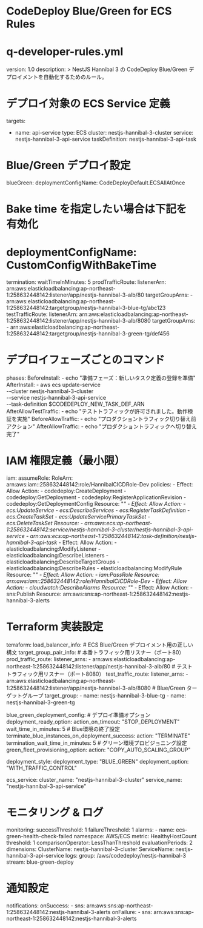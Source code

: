 
# CodeDeploy Blue/Green for ECS Rules

# q-developer-rules.yml
version: 1.0
description: >
  NestJS Hannibal 3 の CodeDeploy Blue/Green デプロイメントを自動化するためのルール。

# デプロイ対象の ECS Service 定義
targets:
  - name: api-service
    type: ECS
    cluster: nestjs-hannibal-3-cluster
    service: nestjs-hannibal-3-api-service
    taskDefinition: nestjs-hannibal-3-api-task

# Blue/Green デプロイ設定
blueGreen:
  deploymentConfigName: CodeDeployDefault.ECSAllAtOnce
  # Bake time を指定したい場合は下記を有効化
  # deploymentConfigName: CustomConfigWithBakeTime
  termination:
    waitTimeInMinutes: 5
  prodTrafficRoute:
    listenerArn: arn:aws:elasticloadbalancing:ap-northeast-1:258632448142:listener/app/nestjs-hannibal-3-alb/80
    targetGroupArns:
      - arn:aws:elasticloadbalancing:ap-northeast-1:258632448142:targetgroup/nestjs-hannibal-3-blue-tg/abc123
  testTrafficRoute:
    listenerArn: arn:aws:elasticloadbalancing:ap-northeast-1:258632448142:listener/app/nestjs-hannibal-3-alb/8080
    targetGroupArns:
      - arn:aws:elasticloadbalancing:ap-northeast-1:258632448142:targetgroup/nestjs-hannibal-3-green-tg/def456

# デプロイフェーズごとのコマンド
phases:
  BeforeInstall:
    - echo "準備フェーズ：新しいタスク定義の登録を準備"
  AfterInstall:
    - aws ecs update-service \
        --cluster nestjs-hannibal-3-cluster \
        --service nestjs-hannibal-3-api-service \
        --task-definition $CODEDEPLOY_NEW_TASK_DEF_ARN
  AfterAllowTestTraffic:
    - echo "テストトラフィックが許可されました。動作検証を実施"
  BeforeAllowTraffic:
    - echo "プロダクショントラフィック切り替え前アクション"
  AfterAllowTraffic:
    - echo "プロダクショントラフィックへ切り替え完了"

# IAM 権限定義（最小限）
iam:
  assumeRole:
    RoleArn: arn:aws:iam::258632448142:role/HannibalCICDRole-Dev
  policies:
    - Effect: Allow
      Action:
        - codedeploy:CreateDeployment
        - codedeploy:GetDeployment
        - codedeploy:RegisterApplicationRevision
        - codedeploy:GetDeploymentConfig
      Resource: "*"
    - Effect: Allow
      Action:
        - ecs:UpdateService
        - ecs:DescribeServices
        - ecs:RegisterTaskDefinition
        - ecs:CreateTaskSet
        - ecs:UpdateServicePrimaryTaskSet
        - ecs:DeleteTaskSet
      Resource:
        - arn:aws:ecs:ap-northeast-1:258632448142:service/nestjs-hannibal-3-cluster/nestjs-hannibal-3-api-service
        - arn:aws:ecs:ap-northeast-1:258632448142:task-definition/nestjs-hannibal-3-api-task*
    - Effect: Allow
      Action:
        - elasticloadbalancing:ModifyListener
        - elasticloadbalancing:DescribeListeners
        - elasticloadbalancing:DescribeTargetGroups
        - elasticloadbalancing:DescribeRules
        - elasticloadbalancing:ModifyRule
      Resource: "*"
    - Effect: Allow
      Action:
        - iam:PassRole
      Resource: arn:aws:iam::258632448142:role/HannibalCICDRole-Dev
    - Effect: Allow
      Action:
        - cloudwatch:DescribeAlarms
      Resource: "*"
    - Effect: Allow
      Action:
        - sns:Publish
      Resource: arn:aws:sns:ap-northeast-1:258632448142:nestjs-hannibal-3-alerts

# Terraform 実装設定
terraform:
  load_balancer_info:
    # ECS Blue/Green デプロイメント用の正しい構文
    target_group_pair_info:
      # 本番トラフィック用リスナー（ポート80）
      prod_traffic_route:
        listener_arns:
          - arn:aws:elasticloadbalancing:ap-northeast-1:258632448142:listener/app/nestjs-hannibal-3-alb/80
      # テストトラフィック用リスナー（ポート8080）
      test_traffic_route:
        listener_arns:
          - arn:aws:elasticloadbalancing:ap-northeast-1:258632448142:listener/app/nestjs-hannibal-3-alb/8080
      # Blue/Green ターゲットグループ
      target_group:
        - name: nestjs-hannibal-3-blue-tg
        - name: nestjs-hannibal-3-green-tg

  blue_green_deployment_config:
    # デプロイ準備オプション
    deployment_ready_option:
      action_on_timeout: "STOP_DEPLOYMENT"
      wait_time_in_minutes: 5
    # Blue環境の終了設定
    terminate_blue_instances_on_deployment_success:
      action: "TERMINATE"
      termination_wait_time_in_minutes: 5
    # グリーン環境プロビジョニング設定
    green_fleet_provisioning_option:
      action: "COPY_AUTO_SCALING_GROUP"

  deployment_style:
    deployment_type: "BLUE_GREEN"
    deployment_option: "WITH_TRAFFIC_CONTROL"

  ecs_service:
    cluster_name: "nestjs-hannibal-3-cluster"
    service_name: "nestjs-hannibal-3-api-service"

# モニタリング & ログ
monitoring:
  successThreshold: 1
  failureThreshold: 1
  alarms:
    - name: ecs-green-health-check-failed
      namespace: AWS/ECS
      metric: HealthyHostCount
      threshold: 1
      comparisonOperator: LessThanThreshold
      evaluationPeriods: 2
      dimensions:
        ClusterName: nestjs-hannibal-3-cluster
        ServiceName: nestjs-hannibal-3-api-service
  logs:
    group: /aws/codedeploy/nestjs-hannibal-3
    stream: blue-green-deploy

# 通知設定
notifications:
  onSuccess:
    - sns: arn:aws:sns:ap-northeast-1:258632448142:nestjs-hannibal-3-alerts
  onFailure:
    - sns: arn:aws:sns:ap-northeast-1:258632448142:nestjs-hannibal-3-alerts
